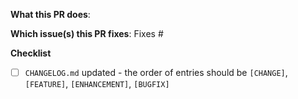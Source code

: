 **What this PR does**:

**Which issue(s) this PR fixes**:
Fixes #<issue number>

**Checklist**
- [ ] `CHANGELOG.md` updated - the order of entries should be `[CHANGE]`, `[FEATURE]`, `[ENHANCEMENT]`, `[BUGFIX]`
